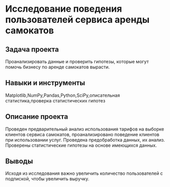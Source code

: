 # Исследование поведения пользователей сервиса аренды самокатов

## Задача проекта

Проанализировать данные и проверить гипотезы, которые могут помочь бизнесу по аренде самокатов вырасти.

## Навыки и инструменты

Matplotlib,NumPy,Pandas,Python,SciPy,описательная статистика,проверка статистических гипотез

## Описание проекта

Проведен предварительный анализ использования тарифов на выборке клиентов сервиса самокатов, проанализировано поведение клиентов при использовании услуг. Проведена предобработка данных, их анализ. Проверены статистические гипотезы на основе имеющихся данных.

## Выводы

Исходя из исследования важно увеличить количество пользователей с подпиской, чтобы увеличить выручку.
